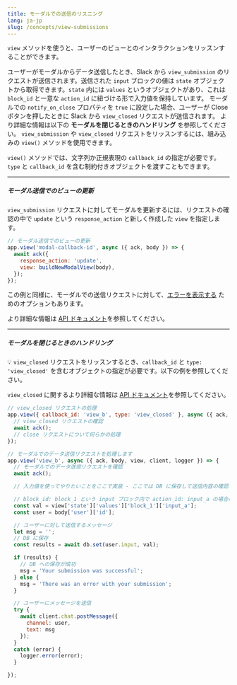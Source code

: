 ```yaml
---
title: モーダルでの送信のリスニング
lang: ja-jp
slug: /concepts/view-submissions
---
```


`view` メソッドを使うと、ユーザーのビューとのインタラクションをリッスンすることができます。

ユーザーがモーダルからデータ送信したとき、Slack から `view_submission` のリクエストが送信されます。送信された `input` ブロックの値は `state` オブジェクトから取得できます。`state` 内には `values` というオブジェクトがあり、これは `block_id` と一意な `action_id` に紐づける形で入力値を保持しています。
モーダルでの `notify_on_close` プロパティを `true` に設定した場合、ユーザーが Close ボタンを押したときに Slack から `view_closed` リクエストが送信されます。 より詳細な情報は以下の **モーダルを閉じるときのハンドリング** を参照してください。
`view_submission` や `view_closed` リクエストをリッスンするには、組み込みの `view()` メソッドを使用できます。

`view()` メソッドでは、文字列か正規表現の `callback_id` の指定が必要です。`type` と `callback_id` を含む制約付きオブジェクトを渡すこともできます。

---

##### モーダル送信でのビューの更新

`view_submission` リクエストに対してモーダルを更新するには、リクエストの確認の中で `update` という `response_action` と新しく作成した `view` を指定します。

```javascript
// モーダル送信でのビューの更新
app.view('modal-callback-id', async ({ ack, body }) => {
  await ack({
    response_action: 'update',
    view: buildNewModalView(body),
  });
});
```
この例と同様に、モーダルでの送信リクエストに対して、[エラーを表示する](https://api.slack.com/surfaces/modals/using#displaying_errors) ためのオプションもあります。

より詳細な情報は [API ドキュメント](https://api.slack.com/surfaces/modals/using#handling_submissions)を参照してください。

---

##### モーダルを閉じるときのハンドリング

💡 `view_closed` リクエストをリッスンするとき、`callback_id` と `type: 'view_closed'` を含むオブジェクトの指定が必要です。以下の例を参照してください。

`view_closed` に関するより詳細な情報は [API ドキュメント](https://api.slack.com/surfaces/modals/using#modal_cancellations)を参照してください。

```javascript
// view_closed リクエストの処理
app.view({ callback_id: 'view_b', type: 'view_closed' }, async ({ ack, body, view, client }) => {
  // view_closed リクエストの確認
  await ack();
  // close リクエストについて何らかの処理
});
```

```javascript
// モーダルでのデータ送信リクエストを処理します
app.view('view_b', async ({ ack, body, view, client, logger }) => {
  // モーダルでのデータ送信リクエストを確認
  await ack();

  // 入力値を使ってやりたいことをここで実装 - ここでは DB に保存して送信内容の確認を送っている

  // block_id: block_1 という input ブロック内で action_id: input_a の場合の入力
  const val = view['state']['values']['block_1']['input_a'];
  const user = body['user']['id'];

  // ユーザーに対して送信するメッセージ
  let msg = '';
  // DB に保存
  const results = await db.set(user.input, val);

  if (results) {
    // DB への保存が成功
    msg = 'Your submission was successful';
  } else {
    msg = 'There was an error with your submission';
  }

  // ユーザーにメッセージを送信
  try {
    await client.chat.postMessage({
      channel: user,
      text: msg
    });
  }
  catch (error) {
    logger.error(error);
  }

});
```